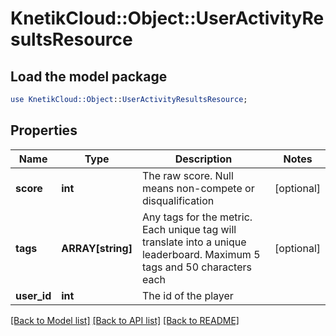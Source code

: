 # KnetikCloud::Object::UserActivityResultsResource

## Load the model package
```perl
use KnetikCloud::Object::UserActivityResultsResource;
```

## Properties
Name | Type | Description | Notes
------------ | ------------- | ------------- | -------------
**score** | **int** | The raw score. Null means non-compete or disqualification | [optional] 
**tags** | **ARRAY[string]** | Any tags for the metric. Each unique tag will translate into a unique leaderboard. Maximum 5 tags and 50 characters each | [optional] 
**user_id** | **int** | The id of the player | 

[[Back to Model list]](../README.md#documentation-for-models) [[Back to API list]](../README.md#documentation-for-api-endpoints) [[Back to README]](../README.md)


